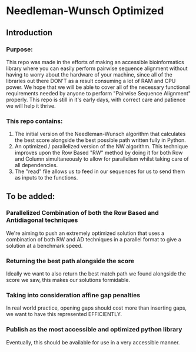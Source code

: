 # Needleman-Wunsch Optimized
## Introduction
### Purpose:
This repo was made in the efforts of making an accessible bioinformatics library where you can easily perform pairwise sequence alignment without having to worry about the hardware of your machine, since all of the libraries out there DON'T as a result consuming a lot of RAM and CPU power.
We hope that we will be able to cover all of the necessary functional requirements needed by anyone to perform "Pairwise Sequence Alignment" properly.
This repo is still in it's early days, with correct care and patience we will help it thrive.
### This repo contains:
1. The initial version of the Needleman-Wunsch algorithm that calculates the best score alongside the best possible path written fully in Python.
2. An optimized / parallelized version of the NW algorithm. This technique improves upon the Row Based "RW" method by doing it for both Row and Column simultaneously to allow for parallelism whilst taking care of all dependencies.
3. The "read" file allows us to feed in our sequences for us to send them as inputs to the functions.
## To be added:
### Parallelized Combination of both the Row Based and Antidiagonal techniques
We're aiming to push an extremely optimized solution that uses a combination of both RW and AD techniques in a parallel format to give a solution at a benchmark speed.
### Returning the best path alongside the score
Ideally we want to also return the best match path we found alongside the score we saw, this makes our solutions formidable.
### Taking into consideration affine gap penalties
In real world practice, opening gaps should cost more than inserting gaps, we want to have this represented EFFICIENTLY.
### Publish as the most accessible and optimized python library
Eventually, this should be available for use in a very accessible manner.
